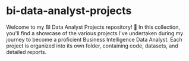 # bi-data-analyst-projects
Welcome to my BI Data Analyst Projects repository! 🚀  In this collection, you'll find a showcase of the various projects I've undertaken during my journey to become a proficient Business Intelligence Data Analyst. Each project is organized into its own folder, containing code, datasets, and detailed reports.
